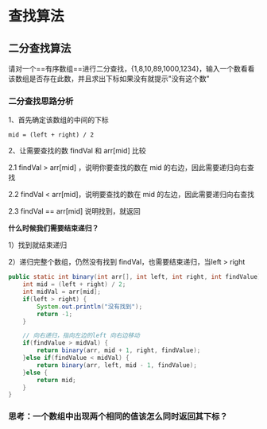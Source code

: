 # 查找算法



## 二分查找算法

请对一个==有序数组==进行二分查找，{1,8,10,89,1000,1234}，输入一个数看看该数组是否存在此数，并且求出下标如果没有就提示"没有这个数"

 

### 二分查找思路分析

1、首先确定该数组的中间的下标

`mid = (left + right) / 2`

2、让需要查找的数 findVal 和 arr[mid] 比较

2.1 findVal > arr[mid] ，说明你要查找的数在 mid 的右边，因此需要递归向右查找

2.2 findVal < arr[mid]，说明要查找的数在 mid 的左边，因此需要递归向右查找

2.3 findVal == arr[mid] 说明找到，就返回

**什么时候我们需要结束递归？**

1）找到就结束递归

2）递归完整个数组，仍然没有找到 findVal，也需要结束递归，当left > right

```java
public static int binary(int arr[], int left, int right, int findValue) {
    int mid = (left + right) / 2;
    int midVal = arr[mid];
    if(left > right) {
        System.out.println("没有找到");
        return -1;
    }

    // 向右递归，指向左边的left 向右边移动
    if(findValue > midVal) {
        return binary(arr, mid + 1, right, findValue);
    }else if(findValue < midVal) {
        return binary(arr, left, mid - 1, findValue);
    }else {
        return mid;
    }
}
```



### 思考：一个数组中出现两个相同的值该怎么同时返回其下标？





































































































